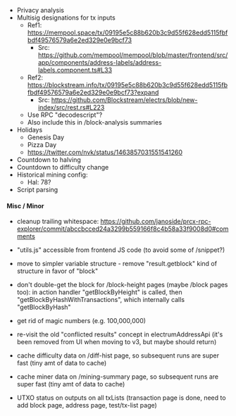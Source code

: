 * Privacy analysis
* Multisig designations for tx inputs
	* Ref1: https://mempool.space/tx/09195e5c88b620b3c9d55f628edd5115fbfbdf49576579a6e2ed329e0e9bcf73
		* Src: https://github.com/mempool/mempool/blob/master/frontend/src/app/components/address-labels/address-labels.component.ts#L33
	* Ref2: https://blockstream.info/tx/09195e5c88b620b3c9d55f628edd5115fbfbdf49576579a6e2ed329e0e9bcf73?expand
		* Src: https://github.com/Blockstream/electrs/blob/new-index/src/rest.rs#L223
	* Use RPC "decodescript"?
	* Also include this in /block-analysis summaries
* Holidays
	* Genesis Day
	* Pizza Day
	* https://twitter.com/nvk/status/1463857031551541260
* Countdown to halving
* Countdown to difficulty change
* Historical mining config:
	* Hal: 78?
* Script parsing

#### Misc / Minor

* cleanup trailing whitespace: https://github.com/janoside/prcx-rpc-explorer/commit/abccbcced24a3299b559166f8c4b58a33f9008d0#comments


* "utils.js" accessible from frontend JS code (to avoid some of /snippet?)

* move to simpler variable structure - remove "result.getblock" kind of structure in favor of "block"
* don't double-get the block for /block-height pages (maybe /block pages too): in action handler "getBlockByHeight" is called, then "getBlockByHashWithTransactions", which internally calls "getBlockByHash"
* get rid of magic numbers (e.g. 100,000,000)
* re-visit the old "conflicted results" concept in electrumAddressApi (it's been removed from UI when moving to v3, but maybe should return)

* cache difficulty data on /diff-hist page, so subsequent runs are super fast (tiny amt of data to cache)
* cache miner data on /mining-summary page, so subsequent runs are super fast (tiny amt of data to cache)


* UTXO status on outputs on all txLists (transaction page is done, need to add block page, address page, test/tx-list page)
